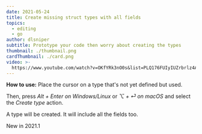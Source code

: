 ```yaml
---
date: 2021-05-24
title: Create missing struct types with all fields
topics:
  - editing
  - go
author: dlsniper
subtitle: Prototype your code then worry about creating the types
thumbnail: ./thumbnail.png
cardThumbnail: ./card.png
video: >-
  https://www.youtube.com/watch?v=OKfYRk3nO0s&list=PLQ176FUIyIUZrbrlz4AY1V8VzBJKZyVlW&index=39
---
```

**How to use:**
Place the cursor on a type that's not yet defined but used.

Then, press _Alt + Enter on Windows/Linux_ or _⌥ + ⏎ on macOS_
and select the *Create type* action.

A type will be created. It will include all the fields too.

<span class="tag is-rounded">New in 2021.1</span>
